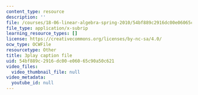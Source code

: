 ```yaml
---
content_type: resource
description: ''
file: /courses/18-06-linear-algebra-spring-2010/54bf889c2916dc00e06065c90a50c621_UCc9q_cAhho.srt
file_type: application/x-subrip
learning_resource_types: []
license: https://creativecommons.org/licenses/by-nc-sa/4.0/
ocw_type: OCWFile
resourcetype: Other
title: 3play caption file
uid: 54bf889c-2916-dc00-e060-65c90a50c621
video_files:
  video_thumbnail_file: null
video_metadata:
  youtube_id: null
---
```

